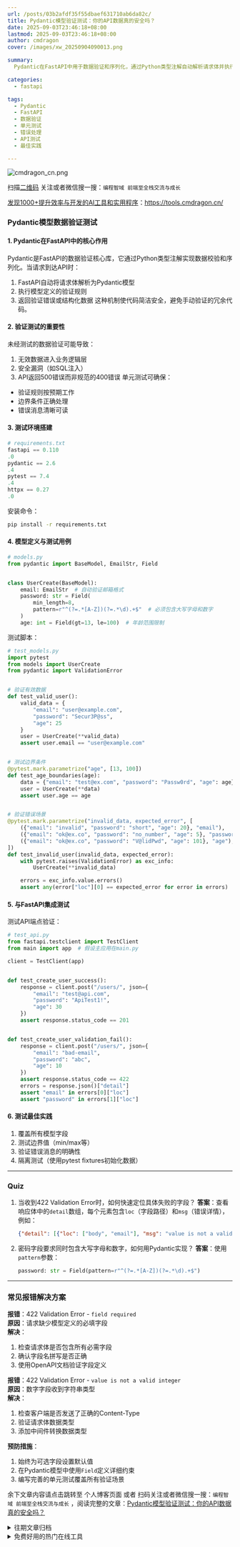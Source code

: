 ```yaml
---
url: /posts/03b2afdf35f55dbaef631710ab6da82c/
title: Pydantic模型验证测试：你的API数据真的安全吗？
date: 2025-09-03T23:46:18+08:00
lastmod: 2025-09-03T23:46:18+08:00
author: cmdragon
cover: /images/xw_20250904090013.png

summary:
  Pydantic在FastAPI中用于数据验证和序列化，通过Python类型注解自动解析请求体并执行验证规则，确保代码简洁安全。验证测试至关重要，可防止无效数据进入业务逻辑层，避免安全漏洞和API错误。测试环境需使用最新库版本，模型定义包括邮箱、密码和年龄的验证规则。测试脚本涵盖有效数据、边界条件和错误场景的验证。与FastAPI集成测试确保API端点验证正确。最佳实践包括覆盖所有字段、测试边界值和验证错误消息的明确性。

categories:
  - fastapi

tags:
  - Pydantic
  - FastAPI
  - 数据验证
  - 单元测试
  - 错误处理
  - API测试
  - 最佳实践

---
```



<img src="https://api2.cmdragon.cn/upload/cmder/20250304_012821924.jpg" title="cmdragon_cn.png" alt="cmdragon_cn.png"/>


扫描[二维码](https://api2.cmdragon.cn/upload/cmder/20250304_012821924.jpg)
关注或者微信搜一搜：`编程智域 前端至全栈交流与成长`

[发现1000+提升效率与开发的AI工具和实用程序](https://tools.cmdragon.cn/zh/apps?category=ai_chat)：https://tools.cmdragon.cn/

### Pydantic模型数据验证测试

#### 1. Pydantic在FastAPI中的核心作用

Pydantic是FastAPI的数据验证核心库，它通过Python类型注解实现数据校验和序列化。当请求到达API时：

1. FastAPI自动将请求体解析为Pydantic模型
2. 执行模型定义的验证规则
3. 返回验证错误或结构化数据
   这种机制使代码简洁安全，避免手动验证的冗余代码。

#### 2. 验证测试的重要性

未经测试的数据验证可能导致：

1. 无效数据进入业务逻辑层
2. 安全漏洞（如SQL注入）
3. API返回500错误而非规范的400错误
   单元测试可确保：

- 验证规则按预期工作
- 边界条件正确处理
- 错误消息清晰可读

#### 3. 测试环境搭建

```python
# requirements.txt
fastapi == 0.110
.0
pydantic == 2.6
.4
pytest == 7.4
.4
httpx == 0.27
.0
```

安装命令：

```bash
pip install -r requirements.txt
```

#### 4. 模型定义与测试用例

```python
# models.py
from pydantic import BaseModel, EmailStr, Field


class UserCreate(BaseModel):
    email: EmailStr  # 自动验证邮箱格式
    password: str = Field(
        min_length=8,
        pattern=r"^(?=.*[A-Z])(?=.*\d).+$"  # 必须包含大写字母和数字
    )
    age: int = Field(gt=13, le=100)  # 年龄范围限制
```

测试脚本：

```python
# test_models.py
import pytest
from models import UserCreate
from pydantic import ValidationError


# 验证有效数据
def test_valid_user():
    valid_data = {
        "email": "user@example.com",
        "password": "Secur3P@ss",
        "age": 25
    }
    user = UserCreate(**valid_data)
    assert user.email == "user@example.com"


# 测试边界条件
@pytest.mark.parametrize("age", [13, 100])
def test_age_boundaries(age):
    data = {"email": "test@ex.com", "password": "Passw0rd", "age": age}
    user = UserCreate(**data)
    assert user.age == age


# 验证错误场景
@pytest.mark.parametrize("invalid_data, expected_error", [
    ({"email": "invalid", "password": "short", "age": 20}, "email"),
    ({"email": "ok@ex.co", "password": "no_number", "age": 5}, "password"),
    ({"email": "ok@ex.co", "password": "V@lidPwd", "age": 101}, "age"),
])
def test_invalid_user(invalid_data, expected_error):
    with pytest.raises(ValidationError) as exc_info:
        UserCreate(**invalid_data)

    errors = exc_info.value.errors()
    assert any(error["loc"][0] == expected_error for error in errors)
```

#### 5. 与FastAPI集成测试

测试API端点验证：

```python
# test_api.py
from fastapi.testclient import TestClient
from main import app  # 假设主应用在main.py

client = TestClient(app)


def test_create_user_success():
    response = client.post("/users/", json={
        "email": "test@api.com",
        "password": "ApiTest1!",
        "age": 30
    })
    assert response.status_code == 201


def test_create_user_validation_fail():
    response = client.post("/users/", json={
        "email": "bad-email",
        "password": "abc",
        "age": 10
    })
    assert response.status_code == 422
    errors = response.json()["detail"]
    assert "email" in errors[0]["loc"]
    assert "password" in errors[1]["loc"]
```

#### 6. 测试最佳实践

1. 覆盖所有模型字段
2. 测试边界值（min/max等）
3. 验证错误消息的明确性
4. 隔离测试（使用pytest fixtures初始化数据）

---

### Quiz

1. 当收到422 Validation Error时，如何快速定位具体失败的字段？
   **答案**：查看响应体中的`detail`数组，每个元素包含`loc`（字段路径）和`msg`（错误详情），例如：
   ```json
   {"detail": [{"loc": ["body", "email"], "msg": "value is not a valid email"}]}
   ```

2. 密码字段要求同时包含大写字母和数字，如何用Pydantic实现？
   **答案**：使用`pattern`参数：
   ```python
   password: str = Field(pattern=r"^(?=.*[A-Z])(?=.*\d).+$")
   ```

---

### 常见报错解决方案

**报错**：422 Validation Error - `field required`  
**原因**：请求缺少模型定义的必填字段  
**解决**：

1. 检查请求体是否包含所有必需字段
2. 确认字段名拼写是否正确
3. 使用OpenAPI文档验证字段定义

**报错**：422 Validation Error - `value is not a valid integer`  
**原因**：数字字段收到字符串类型  
**解决**：

1. 检查客户端是否发送了正确的Content-Type
2. 验证请求体数据类型
3. 添加中间件转换数据类型

**预防措施**：

1. 始终为可选字段设置默认值
2. 在Pydantic模型中使用`Field`定义详细约束
3. 编写完善的单元测试覆盖所有验证场景

余下文章内容请点击跳转至 个人博客页面 或者 扫码关注或者微信搜一搜：`编程智域 前端至全栈交流与成长`
，阅读完整的文章：[Pydantic模型验证测试：你的API数据真的安全吗？](https://blog.cmdragon.cn/posts/03b2afdf35f55dbaef631710ab6da82c/)



<details>
<summary>往期文章归档</summary>

- [如何在FastAPI中巧妙隔离依赖项，让单元测试不再头疼？ - cmdragon's Blog](https://blog.cmdragon.cn/posts/77ae327dc941b0e74ecc6a8794c084d0/)
- [测试覆盖率不够高？这些技巧让你的FastAPI测试无懈可击！ - cmdragon's Blog](https://blog.cmdragon.cn/posts/0577d0e24f48b3153b510e74d3d1a822/)
- [为什么你的FastAPI测试覆盖率总是低得让人想哭？ - cmdragon's Blog](https://blog.cmdragon.cn/posts/985c18ca802f1b6da828b92e082b4d4e/)
- [如何让FastAPI测试不再成为你的噩梦？ - cmdragon's Blog](https://blog.cmdragon.cn/posts/29858a7a10d20b4e4649cb75fb422eab/)
- [FastAPI测试环境配置的秘诀，你真的掌握了吗？ - cmdragon's Blog](https://blog.cmdragon.cn/posts/6f9e71e8313db6de8c1431877a70b67e/)
- [全链路追踪如何让FastAPI微服务架构的每个请求都无所遁形？ - cmdragon's Blog](https://blog.cmdragon.cn/posts/30e1d2fbf1ad8123eaf0e1e0dbe7c675/)
- [如何在API高并发中玩转资源隔离与限流策略？ - cmdragon's Blog](https://blog.cmdragon.cn/posts/4ad4ec1dbd80bcf5670fb397ca7cc68c/)
- [任务分片执行模式如何让你的FastAPI性能飙升？ - cmdragon's Blog](https://blog.cmdragon.cn/posts/c6a598639f6a831e9e82e171b8d71857/)
- [冷热任务分离：是提升Web性能的终极秘籍还是技术噱头？ - cmdragon's Blog](https://blog.cmdragon.cn/posts/9c3dc7767a9282f7ef02daad42539f2c/)
- [如何让FastAPI在百万级任务处理中依然游刃有余？ - cmdragon's Blog](https://blog.cmdragon.cn/posts/469aae0e0f88c642ed8bc82e102b960b/)
- [如何让FastAPI与消息队列的联姻既甜蜜又可靠？ - cmdragon's Blog](https://blog.cmdragon.cn/posts/1bebb53f4d9d6fbd0ecbba97562c07b0/)
- [如何在FastAPI中巧妙实现延迟队列，让任务乖乖等待？ - cmdragon's Blog](https://blog.cmdragon.cn/posts/174450702d9e609a072a7d1aaa84750b/)
- [FastAPI的死信队列处理机制：为何你的消息系统需要它？ - cmdragon's Blog](https://blog.cmdragon.cn/posts/047b08957a0d617a87b72da6c3131e5d/)
- [如何让FastAPI任务系统在失败时自动告警并自我修复？ - cmdragon's Blog](https://blog.cmdragon.cn/posts/2f104637ecc916e906c002fa79ab8c80/)
- [如何用Prometheus和FastAPI打造任务监控的“火眼金睛”？ - cmdragon's Blog](https://blog.cmdragon.cn/posts/e7464e5b4d558ede1a7413fa0a2f96f3/)
- [如何用APScheduler和FastAPI打造永不宕机的分布式定时任务系统？ - cmdragon's Blog](https://blog.cmdragon.cn/posts/51a0ff47f509fb6238150a96f551b317/)
- [如何在 FastAPI 中玩转 APScheduler，让任务定时自动执行？ - cmdragon's Blog](https://blog.cmdragon.cn/posts/85564dd901c6d9b1a79d320970843caa/)
- [定时任务系统如何让你的Web应用自动完成那些烦人的重复工作？ - cmdragon's Blog](https://blog.cmdragon.cn/posts/2b27950aab76203a1af4e9e3deda8699/)
- [Celery任务监控的魔法背后藏着什么秘密？ - cmdragon's Blog](https://blog.cmdragon.cn/posts/f43335725bb3372ebc774db1b9f28d2d/)
- [如何让Celery任务像VIP客户一样享受优先待遇？ - cmdragon's Blog](https://blog.cmdragon.cn/posts/c24491a7ac7f7c5e9cf77596ebb27c51/)
- [如何让你的FastAPI Celery Worker在压力下优雅起舞？ - cmdragon's Blog](https://blog.cmdragon.cn/posts/c3129f4b424d2ed2330484b82ec31875/)
- [FastAPI与Celery的完美邂逅，如何让异步任务飞起来？ - cmdragon's Blog](https://blog.cmdragon.cn/posts/b79c2c1805fe9b1ea28326b5b8f3b709/)
- [FastAPI消息持久化与ACK机制：如何确保你的任务永不迷路？ - cmdragon's Blog](https://blog.cmdragon.cn/posts/13a59846aaab71b44ab6f3dadc5b5ec7/)
- [FastAPI的BackgroundTasks如何玩转生产者-消费者模式？ - cmdragon's Blog](https://blog.cmdragon.cn/posts/1549a6bd7e47e7006e7ba8f52bcfe8eb/)
- [BackgroundTasks 还是 RabbitMQ？你的异步任务到底该选谁？ - cmdragon's Blog](https://blog.cmdragon.cn/posts/d26fdc150ff9dd70c7482381ff4c77c4/)
- [BackgroundTasks与Celery：谁才是异步任务的终极赢家？ - cmdragon's Blog](https://blog.cmdragon.cn/posts/792cac4ce6eb96b5001da15b0d52ef83/)
- [如何在 FastAPI 中优雅处理后台任务异常并实现智能重试？ - cmdragon's Blog](https://blog.cmdragon.cn/posts/d5c1d2efbaf6fe4c9e13acc6be6d929a/)
- [BackgroundTasks 如何巧妙驾驭多任务并发？ - cmdragon's Blog](https://blog.cmdragon.cn/posts/8661dc74944bd6fb28092e90d4060161/)
- [如何让FastAPI后台任务像多米诺骨牌一样井然有序地执行？ - cmdragon's Blog](https://blog.cmdragon.cn/posts/7693d3430a6256c2abefc1e4aba21a4a/)
- [FastAPI后台任务：是时候让你的代码飞起来了吗？ - cmdragon's Blog](https://blog.cmdragon.cn/posts/6145d88d5154d5cd38cee7ddc2d46e1d/)
- [FastAPI后台任务为何能让邮件发送如此丝滑？ - cmdragon's Blog](https://blog.cmdragon.cn/posts/19241679a1852122f740391cbdc21bae/)
- [FastAPI的请求-响应周期为何需要后台任务分离？ - cmdragon's Blog](https://blog.cmdragon.cn/posts/c7b54d6b3b6b5041654e69e5610bf3b9/)
- [如何在FastAPI中让后台任务既高效又不会让你的应用崩溃？ - cmdragon's Blog](https://blog.cmdragon.cn/posts/5ad8d0a4c8f2d05e9c1a42d828aad7b3/)
- [FastAPI后台任务：异步魔法还是同步噩梦？ - cmdragon's Blog](https://blog.cmdragon.cn/posts/6a69eca9fd14ba8f6fa41502c5014edd/)
- [如何在FastAPI中玩转Schema版本管理和灰度发布？ - cmdragon's Blog](https://blog.cmdragon.cn/posts/6d9d20cd8d8528da4193f13aaf98575c/)
- [FastAPI的查询白名单和安全沙箱机制如何确保你的API坚不可摧？ - cmdragon's Blog](https://blog.cmdragon.cn/posts/ca141239cfc5c0d510960acd266de9cd/)
- [如何在 FastAPI 中玩转 GraphQL 性能监控与 APM 集成？ - cmdragon's Blog](https://blog.cmdragon.cn/posts/52fe9ea73b0e26de308ae0e539df21d2/)

</details>


<details>
<summary>免费好用的热门在线工具</summary>

- [ASCII字符画生成器 - 应用商店 | By cmdragon](https://tools.cmdragon.cn/zh/apps/ascii-art-generator)
- [JSON Web Tokens 工具 - 应用商店 | By cmdragon](https://tools.cmdragon.cn/zh/apps/jwt-tool)
- [Bcrypt 密码工具 - 应用商店 | By cmdragon](https://tools.cmdragon.cn/zh/apps/bcrypt-tool)
- [GIF 合成器 - 应用商店 | By cmdragon](https://tools.cmdragon.cn/zh/apps/gif-composer)
- [GIF 分解器 - 应用商店 | By cmdragon](https://tools.cmdragon.cn/zh/apps/gif-decomposer)
- [文本隐写术 - 应用商店 | By cmdragon](https://tools.cmdragon.cn/zh/apps/text-steganography)
- [CMDragon 在线工具 - 高级AI工具箱与开发者套件 | 免费好用的在线工具](https://tools.cmdragon.cn/zh)
- [应用商店 - 发现1000+提升效率与开发的AI工具和实用程序 | 免费好用的在线工具](https://tools.cmdragon.cn/zh/apps?category=trending)
- [CMDragon 更新日志 - 最新更新、功能与改进 | 免费好用的在线工具](https://tools.cmdragon.cn/zh/changelog)
- [支持我们 - 成为赞助者 | 免费好用的在线工具](https://tools.cmdragon.cn/zh/sponsor)
- [AI文本生成图像 - 应用商店 | 免费好用的在线工具](https://tools.cmdragon.cn/zh/apps/text-to-image-ai)
- [临时邮箱 - 应用商店 | 免费好用的在线工具](https://tools.cmdragon.cn/zh/apps/temp-email)
- [二维码解析器 - 应用商店 | 免费好用的在线工具](https://tools.cmdragon.cn/zh/apps/qrcode-parser)
- [文本转思维导图 - 应用商店 | 免费好用的在线工具](https://tools.cmdragon.cn/zh/apps/text-to-mindmap)
- [正则表达式可视化工具 - 应用商店 | 免费好用的在线工具](https://tools.cmdragon.cn/zh/apps/regex-visualizer)
- [文件隐写工具 - 应用商店 | 免费好用的在线工具](https://tools.cmdragon.cn/zh/apps/steganography-tool)
- [IPTV 频道探索器 - 应用商店 | 免费好用的在线工具](https://tools.cmdragon.cn/zh/apps/iptv-explorer)
- [快传 - 应用商店 | 免费好用的在线工具](https://tools.cmdragon.cn/zh/apps/snapdrop)
- [随机抽奖工具 - 应用商店 | 免费好用的在线工具](https://tools.cmdragon.cn/zh/apps/lucky-draw)
- [动漫场景查找器 - 应用商店 | 免费好用的在线工具](https://tools.cmdragon.cn/zh/apps/anime-scene-finder)
- [时间工具箱 - 应用商店 | 免费好用的在线工具](https://tools.cmdragon.cn/zh/apps/time-toolkit)
- [网速测试 - 应用商店 | 免费好用的在线工具](https://tools.cmdragon.cn/zh/apps/speed-test)
- [AI 智能抠图工具 - 应用商店 | 免费好用的在线工具](https://tools.cmdragon.cn/zh/apps/background-remover)
- [背景替换工具 - 应用商店 | 免费好用的在线工具](https://tools.cmdragon.cn/zh/apps/background-replacer)
- [艺术二维码生成器 - 应用商店 | 免费好用的在线工具](https://tools.cmdragon.cn/zh/apps/artistic-qrcode)
- [Open Graph 元标签生成器 - 应用商店 | 免费好用的在线工具](https://tools.cmdragon.cn/zh/apps/open-graph-generator)
- [图像对比工具 - 应用商店 | 免费好用的在线工具](https://tools.cmdragon.cn/zh/apps/image-comparison)
- [图片压缩专业版 - 应用商店 | 免费好用的在线工具](https://tools.cmdragon.cn/zh/apps/image-compressor)
- [密码生成器 - 应用商店 | 免费好用的在线工具](https://tools.cmdragon.cn/zh/apps/password-generator)
- [SVG优化器 - 应用商店 | 免费好用的在线工具](https://tools.cmdragon.cn/zh/apps/svg-optimizer)
- [调色板生成器 - 应用商店 | 免费好用的在线工具](https://tools.cmdragon.cn/zh/apps/color-palette)
- [在线节拍器 - 应用商店 | 免费好用的在线工具](https://tools.cmdragon.cn/zh/apps/online-metronome)
- [IP归属地查询 - 应用商店 | 免费好用的在线工具](https://tools.cmdragon.cn/zh/apps/ip-geolocation)
- [CSS网格布局生成器 - 应用商店 | 免费好用的在线工具](https://tools.cmdragon.cn/zh/apps/css-grid-layout)
- [邮箱验证工具 - 应用商店 | 免费好用的在线工具](https://tools.cmdragon.cn/zh/apps/email-validator)
- [书法练习字帖 - 应用商店 | 免费好用的在线工具](https://tools.cmdragon.cn/zh/apps/calligraphy-practice)
- [金融计算器套件 - 应用商店 | 免费好用的在线工具](https://tools.cmdragon.cn/zh/apps/finance-calculator-suite)
- [中国亲戚关系计算器 - 应用商店 | 免费好用的在线工具](https://tools.cmdragon.cn/zh/apps/chinese-kinship-calculator)
- [Protocol Buffer 工具箱 - 应用商店 | 免费好用的在线工具](https://tools.cmdragon.cn/zh/apps/protobuf-toolkit)
- [IP归属地查询 - 应用商店 | 免费好用的在线工具](https://tools.cmdragon.cn/zh/apps/ip-geolocation)
- [图片无损放大 - 应用商店 | 免费好用的在线工具](https://tools.cmdragon.cn/zh/apps/image-upscaler)
- [文本比较工具 - 应用商店 | 免费好用的在线工具](https://tools.cmdragon.cn/zh/apps/text-compare)
- [IP批量查询工具 - 应用商店 | 免费好用的在线工具](https://tools.cmdragon.cn/zh/apps/ip-batch-lookup)
- [域名查询工具 - 应用商店 | 免费好用的在线工具](https://tools.cmdragon.cn/zh/apps/domain-finder)
- [DNS工具箱 - 应用商店 | 免费好用的在线工具](https://tools.cmdragon.cn/zh/apps/dns-toolkit)
- [网站图标生成器 - 应用商店 | 免费好用的在线工具](https://tools.cmdragon.cn/zh/apps/favicon-generator)
- [XML Sitemap](https://tools.cmdragon.cn/sitemap_index.xml)

</details>
